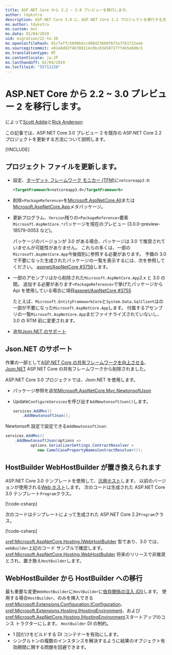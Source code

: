 ```yaml
---
title: ASP.NET Core から 2.2 ~ 3.0 プレビューを移行します。
author: tdykstra
description: ASP.NET Core 3.0 に、ASP.NET Core 2.2 プロジェクトを移行する方法について説明します。
ms.author: tdykstra
ms.custom: mvc
ms.date: 01/04/2019
uid: migration/22-to-30
ms.openlocfilehash: 01cfaffc5090bdccd80d23668f6f1e7f61f32eeb
ms.sourcegitcommit: a91e8dd2f4b788114c8bc834507277f4b5e8d6c5
ms.translationtype: MT
ms.contentlocale: ja-JP
ms.lasthandoff: 02/04/2019
ms.locfileid: "55712238"
---
```

# <a name="migrate-from-aspnet-core-22-to-30-preview-2"></a>ASP.NET Core から 2.2 ~ 3.0 プレビュー 2 を移行します。

によって[Scott Addie](https://github.com/scottaddie)と[Rick Anderson](https://twitter.com/RickAndMSFT)

この記事では、ASP.NET Core 3.0 プレビュー 2 を既存の ASP.NET Core 2.2 プロジェクトを更新する方法について説明します。

[!INCLUDE[](~/includes/net-core-prereqs-all-3.0.md)]

## <a name="update-the-project-file"></a>プロジェクト ファイルを更新します。

* 設定、[ターゲット フレームワーク モニカー (TFM)](/dotnet/standard/frameworks#referring-to-frameworks)に`netcoreapp3.0`:

  ```xml
  <TargetFramework>netcoreapp3.0</TargetFramework>
  ```

* 削除`<PackageReference>`を[Microsoft.AspNetCore.All](xref:fundamentals/metapackage)または[Microsoft.AspNetCore.App](xref:fundamentals/metapackage-app)メタパッケージ。

* 更新プログラム、`Version`残りの`<PackageReference>`要素`Microsoft.AspNetCore.*`パッケージを現在のプレビュー (3.0.0-preview-18579-0053 など)。

  パッケージのバージョンが 3.0 がある場合、パッケージは 3.0 で推奨されていませんが可能性がありません。 これらの多くは、一部の`Microsoft.AspNetCore.App`今後個別に参照する必要があります。 予備の 3.0 で不要になった生成されたパッケージの一覧を表示するには、次を参照してください。 [aspnet/AspNetCore #3756](https://github.com/aspnet/AspNetCore/issues/3756)します。

* 一部のアセンブリはから削除された`Microsoft.AspNetCore.App`2.x と 3.0 の間。 追加する必要があります`<PackageReference>`で挙げたパッケージから Api を使用している場合に項目[aspnet/AspNetCore #3755](https://github.com/aspnet/AspNetCore/issues/3755)

  たとえば、`Microsoft.EntityFrameworkCore`と`System.Data.SqlClient`はの一部が不要になった`Microsoft.AspNetCore.App`します。 付属するアセンブリの一覧`Microsoft.AspNetCore.App`まだファイナライズされていないし、3.0 の RTM 前に変更されます。

* 追加[Json.NET のサポート](#json)

<a name="json"></a>

## <a name="jsonnet-support"></a>Json.NET のサポート

作業の一部として[ASP.NET Core の共有フレームワークを向上させる](https://blogs.msdn.microsoft.com/webdev/2018/10/29/a-first-look-at-changes-coming-in-asp-net-core-3-0/)、 [Json.NET](https://www.newtonsoft.com/json/help/html/Introduction.htm) ASP.NET Core の共有フレームワークから削除されました。

ASP.NET Core 3.0 プロジェクトでは、Json.NET を使用します。

- パッケージ参照を追加[Microsoft.AspNetCore.Mvc.NewtonsoftJson](https://nuget.org/packages/Microsoft.AspNetCore.Mvc.NewtonsoftJson)
- Update`ConfigureServices`を呼び出す`AddNewtonsoftJson()`します。

    ```csharp
    services.AddMvc()
        .AddNewtonsoftJson();
    ```

Newtonsoft 設定で設定できる`AddNewtonsoftJson`:

  ```csharp
  services.AddMvc()
      .AddNewtonsoftJson(options => 
             options.SerializerSettings.ContractResolver = 
                new CamelCasePropertyNamesContractResolver());
  ```

## <a name="hostbuilder-replaces-webhostbuilder"></a>HostBuilder WebHostBuilder が置き換えられます

ASP.NET Core 3.0 テンプレートを使用して、[汎用ホスト](xref:fundamentals/host/generic-host)します。 以前のバージョンが使用される[Web ホスト](xref:fundamentals/host/web-host)します。 次のコードは生成された ASP.NET Core 3.0 テンプレート`Program`クラス。

[!code-csharp[](22-to-30/samples/Program.cs?name=snippet)]

次のコードはテンプレートによって生成された ASP.NET Core 2.2`Program`クラス。

[!code-csharp[](22-to-30/samples/Program2.2.cs?name=snippet)]

<xref:Microsoft.AspNetCore.Hosting.IWebHostBuilder> 型であり、3.0 では、`webBuilder`上記のコード サンプルで確認します。 <xref:Microsoft.AspNetCore.Hosting.WebHostBuilder> 将来のリリースで非推奨とされ、置き換え`HostBuilder`します。

## <a name="moving-from-webhostbuilder-to-hostbuilder"></a>WebHostBuilder から HostBuilder への移行

最も重要な変更`WebHostBuilder`に`HostBuilder`に[依存関係の注入 (DI)](xref:fundamentals/dependency-injection)します。 使用する場合`HostBuilder`、のみを挿入できる<xref:Microsoft.Extensions.Configuration.IConfiguration>、 <xref:Microsoft.Extensions.Hosting.IHostingEnvironment>、および<xref:Microsoft.AspNetCore.Hosting.IHostingEnvironment>スタートアップのコンス トラクターにします。 `HostBuilder` DI の制約。

* 1 回だけをビルドする DI コンテナーを有効にします。
* シングルトンの複数のインスタンスを解決するように結果のオブジェクト有効期間に関する問題を回避できます。

